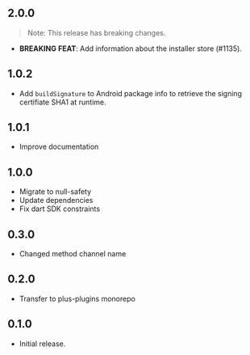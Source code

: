 ## 2.0.0

> Note: This release has breaking changes.

 - **BREAKING** **FEAT**: Add information about the installer store (#1135).

## 1.0.2

- Add `buildSignature` to Android package info to retrieve the signing certifiate SHA1 at runtime.

## 1.0.1

- Improve documentation

## 1.0.0

- Migrate to null-safety
- Update dependencies
- Fix dart SDK constraints

## 0.3.0

- Changed method channel name

## 0.2.0

- Transfer to plus-plugins monorepo

## 0.1.0

- Initial release.
